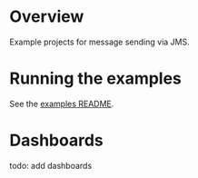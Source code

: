 # Overview

Example projects for message sending via JMS.

# Running the examples

See the [examples README](../README.md#running-the-examples).

# Dashboards

todo: add dashboards

